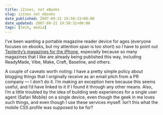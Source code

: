```yaml
---
title: iZines, not eBooks
slug: izines_not_ebooks
date_published: 2007-09-21 19:50:31+00:00
date_updated: 2007-09-21 19:50:31+00:00
tags: [tech, media]
---
```

I’ve been wanting a portable magazine reader device for ages (everyone focuses on ebooks, but my attention span is too short) so I have to point out [Texterity’s magazines for the iPhone](https://web.archive.org/web/20071011234344/http://iphone.texterity.com/magazines/), especially because so many magazines that I like are already being published this way, including ReadyMade, Vibe, Make, Craft, Baseline, and others.

A couple of caveats worth noting: I have a pretty simple policy about blogging things that I originally receive as an email pitch from a PR company — I don’t do it. I’m making an exception here because this seems useful, and I’d have linked to it if I found it through any other means. Also, I’m a little troubled by the idea of building web experiences for a single user agent (Safari Mobile) on a single device, even though the geek in me loves such things, and even though I use these services myself. Isn’t this what the mobile CSS profile was supposed to be for?
